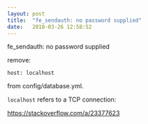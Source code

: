 ```yaml
---
layout: post
title:  "fe_sendauth: no password supplied"
date:   2018-03-26 12:58:52
---
```


fe_sendauth: no password supplied

remove:

```
host: localhost
```

from config/database.yml.

`localhost` refers to a TCP connection:

https://stackoverflow.com/a/23377623
